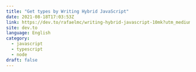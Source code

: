 ```yaml
---
title: "Get types by Writing Hybrid JavaScript"
date: 2021-08-18T17:03:53Z
link: https://dev.to/rafaelmc/writing-hybrid-javascript-10mk?utm_medium=RSS&utm_source=news.12bit.vn
site: dev.to
language: English
category:
  - javascript
  - typescript
  - node
draft: false
---
```

